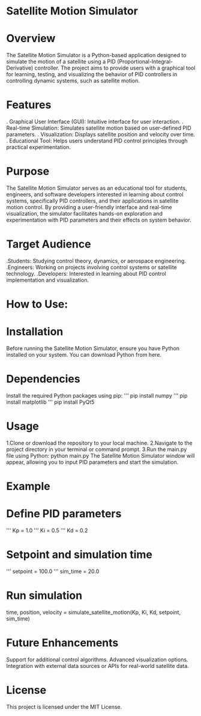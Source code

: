 # Satellite Motion Simulator

# Overview
The Satellite Motion Simulator is a Python-based application designed to simulate the motion of a satellite using a PID (Proportional-Integral-Derivative) controller. The project aims to provide users with a graphical tool for learning, testing, and visualizing the behavior of PID controllers in controlling dynamic systems, such as satellite motion.

# Features
. Graphical User Interface (GUI): Intuitive interface for user interaction.
. Real-time Simulation: Simulates satellite motion based on user-defined PID parameters.
. Visualization: Displays satellite position and velocity over time.
. Educational Tool: Helps users understand PID control principles through practical experimentation.

# Purpose
The Satellite Motion Simulator serves as an educational tool for students, engineers, and software developers interested in learning about control systems, specifically PID controllers, and their applications in satellite motion control. By providing a user-friendly interface and real-time visualization, the simulator facilitates hands-on exploration and experimentation with PID parameters and their effects on system behavior.

# Target Audience
.Students: Studying control theory, dynamics, or aerospace engineering.
.Engineers: Working on projects involving control systems or satellite technology.
.Developers: Interested in learning about PID control implementation and visualization.

# How to Use:

# Installation
Before running the Satellite Motion Simulator, ensure you have Python installed on your system. You can download Python from here.

# Dependencies
Install the required Python packages using pip:
''' pip install numpy
''' pip install matplotlib
''' pip install PyQt5

# Usage
1.Clone or download the repository to your local machine.
2.Navigate to the project directory in your terminal or command prompt.
3.Run the main.py file using Python:
python main.py
The Satellite Motion Simulator window will appear, allowing you to input PID parameters and start the simulation.

# Example
# Define PID parameters
''' Kp = 1.0
''' Ki = 0.5
''' Kd = 0.2

# Setpoint and simulation time
''' setpoint = 100.0
''' sim_time = 20.0


# Run simulation
time, position, velocity = simulate_satellite_motion(Kp, Ki, Kd, setpoint, sim_time)


# Future Enhancements
Support for additional control algorithms.
Advanced visualization options.
Integration with external data sources or APIs for real-world satellite data.

# License
This project is licensed under the MIT License.
